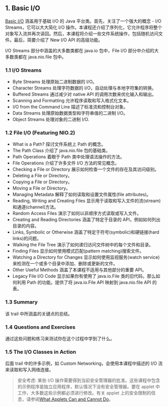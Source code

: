 ## 1. Basic I/O

[Basic I/O](https://docs.oracle.com/javase/tutorial/essential/io/index.html) 涵盖用于基础 I/O 的 Java 平台类。首先，关注了一个强大的概念 - I/O Streams，它可以大大简化 I/O 操作。本课程还介绍了序列化，它允许程序将整个对象写入流并再次读回。然后，本课程将介绍一些文件系统操作，包括随机访问文件。最后，简要介绍了 New I/O API 的高级功能。

I/O Streams 部分中涵盖的大多数类都在 java.io 包中，File I/O 部分中介绍的大多数类都在 java.nio.file 包中。

### 1.1 I/O Streams

- Byte Streams 处理原始二进制数据的 I/O。
- Character Streams 处理字符数据的 I/O，自动处理与本地字符集的转换。
- Buffered Streams 通过减少对 native API 的调用次数来优化输入和输出。
- Scanning and Formatting 允许程序读取和写入格式化文本。
- I/O from the Command Line 描述了标准流和控制台对象。
- Data Streams 处理原始数据类型和字符串值的二进制 I/O。
- Object Streams 处理对象的二进制 I/O.

### 1.2 File I/O (Featuring NIO.2)

- What is a Path? 探讨文件系统上 Path 的概念。
- The Path Class 介绍了 java.nio.file 包的基础类。
- Path Operations 着眼于 Path 类中处理语法操作的方法。
- File Operations 介绍了许多文件 I/O 方法的常见概念。
- Checking a File or Directory 展示如何检查一个文件的存在及其访问级别。
- Deleting a File or Directory。
- Copying a File or Directory。
- Moving a File or Directory。
- Managing Metadata 解释了如何读取和设置文件属性(file attributes)。
- Reading, Writing and Creating Files 显示用于读取和写入文件的流(stream)和通道(channel)方法。
- Random Access Files 演示了如何以非顺序方式读取或写入文件。
- Creating and Reading Directories 涵盖了特定于目录的 API，例如如何列出目录的内容。
- Links, Symbolic or Otherwise 涵盖了特定于符号(symbolic)和硬链接(hard links)的问题。
- Walking the File Tree 演示了如何递归访问文件树中的每个文件和目录。
- Finding Files 显示如何使用模式匹配(pattern matching)搜索文件。
- Watching a Directory for Changes 显示如何使用监视服务(watch service)来检测在一个或多个目录中添加、删除或更新的文件。
- Other Useful Methods 涵盖了本课程不适用与其他部分的重要 API。
- Legacy File I/O Code 显示如果你有使用了 java.io.File 类的旧代码，那么如何利用 Path 的功能。提供了将 java.io.File API 映射到 java.nio.file API 的表。

### 1.3 Summary
该 trail 中所涵盖的关键点的总结。

### 1.4 Questions and Exercises
通过这些问题和练习来测试你在这个过程中学到了什么。

### 1.5 The I/O Classes in Action
后面 trail 中的许多示例，如 Custom Networking，会使用本课程中描述的 I/O 流来读取和写入网络连接。

> 安全考虑: 某些 I/O 操作需要得到当前安全管理器的批准。这些课程中包含的示例程序是独立应用程序，默认情况下没有安全管理器。要在 applet 中工作，大多数这些示例都必须进行修改。有关 applet 上的安全限制的信息，请参阅[What Applets Can and Cannot Do](https://docs.oracle.com/javase/tutorial/deployment/applet/security.html)。

